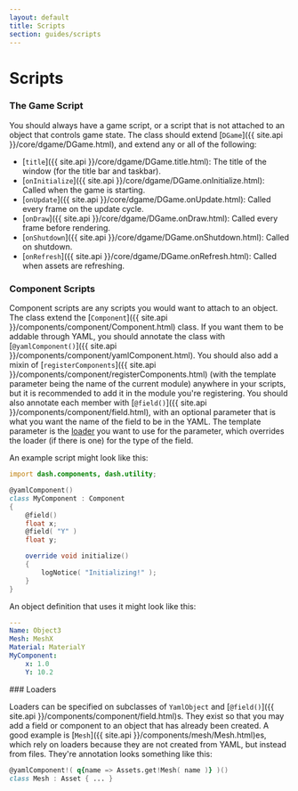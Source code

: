 ```yaml
---
layout: default
title: Scripts
section: guides/scripts
---
```

# Scripts

### The Game Script

You should always have a game script, or a script that is not attached to an
object that controls game state. The class should extend
[`DGame`]({{ site.api }}/core/dgame/DGame.html), and extend any or all
of the following:

* [`title`]({{ site.api }}/core/dgame/DGame.title.html): The title of the window (for the title bar and taskbar).
* [`onInitialize`]({{ site.api }}/core/dgame/DGame.onInitialize.html): Called when the game is starting.
* [`onUpdate`]({{ site.api }}/core/dgame/DGame.onUpdate.html): Called every frame on the update cycle.
* [`onDraw`]({{ site.api }}/core/dgame/DGame.onDraw.html): Called every frame before rendering.
* [`onShutdown`]({{ site.api }}/core/dgame/DGame.onShutdown.html): Called on shutdown.
* [`onRefresh`]({{ site.api }}/core/dgame/DGame.onRefresh.html): Called when assets are refreshing.

### Component Scripts

Component scripts are any scripts you would want to attach to an object. The
class extend the [`Component`]({{ site.api }}/components/component/Component.html)
class. If you want them to be addable through YAML, you should annotate the class
with [`@yamlComponent()`]({{ site.api }}/components/component/yamlComponent.html).
You should also add a mixin of
[`registerComponents`]({{ site.api }}/components/component/registerComponents.html)
(with the template parameter being the name of the current module) anywhere in
your scripts, but it is recommended to add it in the module you're registering.
You should also annotate each member with
[`@field()`]({{ site.api }}/components/component/field.html), with an
optional parameter that is what you want the name of the field to be in the YAML.
The template parameter is the [loader](#loaders) you want to use for the parameter,
which overrides the loader (if there is one) for the type of the field.

An example script might look like this:
```d
import dash.components, dash.utility;

@yamlComponent()
class MyComponent : Component
{
    @field()
    float x;
    @field( "Y" )
    float y;

    override void initialize()
    {
        logNotice( "Initializing!" );
    }
}
```

An object definition that uses it might look like this:
```yaml
---
Name: Object3
Mesh: MeshX
Material: MaterialY
MyComponent:
    x: 1.0
    Y: 10.2
```

<div id="loaders" />
### Loaders

Loaders can be specified on subclasses of `YamlObject` and
[`@field()`]({{ site.api }}/components/component/field.html)s. They
exist so that you may add a field or component to an object that has already
been created. A good example is [`Mesh`]({{ site.api }}/components/mesh/Mesh.html)es,
which rely on loaders because they are not created from YAML, but instead from
files. They're annotation looks something like this:
```d
@yamlComponent!( q{name => Assets.get!Mesh( name )} )()
class Mesh : Asset { ... }
```
